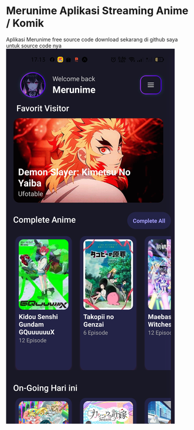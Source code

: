 # Merunime Aplikasi Streaming Anime / Komik 
Aplikasi Merunime free source code download sekarang di github saya untuk source code nya 
![Alt Text](https://github.com/Rafliarjunapratama/merunime/blob/main/assets/gambar/Screenshot_2025-08-27-17-13-06-20_f73b71075b1de7323614b647fe394240.jpg)
